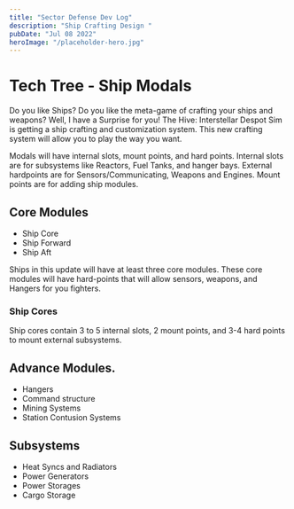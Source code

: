```yaml
---
title: "Sector Defense Dev Log"
description: "Ship Crafting Design "
pubDate: "Jul 08 2022"
heroImage: "/placeholder-hero.jpg"
---
```

# Tech Tree - Ship Modals

Do you like Ships? Do you like the meta-game of crafting your ships and weapons?
Well, I have a Surprise for you! The Hive: Interstellar Despot Sim is getting a ship crafting and 
customization system. This new crafting system will allow you to play the way you want.

Modals will have internal slots, mount points, and hard points. Internal slots are for subsystems like
Reactors, Fuel Tanks, and hanger bays. External hardpoints are for Sensors/Communicating,
Weapons and Engines. Mount points are for adding ship modules.

## Core Modules

- Ship Core
- Ship Forward
- Ship Aft

Ships in this update will have at least three core modules.
These core modules will have hard-points that will allow sensors, weapons, and
Hangers for you fighters.

### Ship Cores
Ship cores contain 3 to 5 internal slots, 2 mount points, and 3-4 hard points to mount external subsystems.

## Advance Modules.

- Hangers
- Command structure
- Mining Systems
- Station Contusion Systems

## Subsystems

- Heat Syncs and Radiators
- Power Generators
- Power Storages
- Cargo Storage



